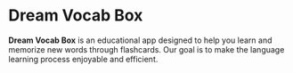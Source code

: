   # Dream Vocab Box

**Dream Vocab Box** is an educational app designed to help you learn and memorize new words through flashcards. Our goal is to make the language learning process enjoyable and efficient.
